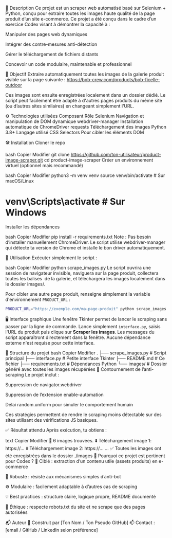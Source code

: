 📌 Description
Ce projet est un scraper web automatisé basé sur Selenium + Python, conçu pour extraire toutes les images haute qualité de la page produit d’un site e-commerce.
Ce projet a été conçu dans le cadre d’un exercice Codex visant à démontrer la capacité à :

Manipuler des pages web dynamiques

Intégrer des contre-mesures anti-détection

Gérer le téléchargement de fichiers distants

Concevoir un code modulaire, maintenable et professionnel

🎯 Objectif
Extraire automatiquement toutes les images de la galerie produit visible sur la page suivante :
https://bob-crew.com/products/bob-ficelle-outdoor

Ces images sont ensuite enregistrées localement dans un dossier dédié. Le script peut facilement être adapté à d'autres pages produits du même site (ou d’autres sites similaires) en changeant simplement l’URL.

⚙️ Technologies utilisées
Composant	Rôle
Selenium	Navigation et manipulation de DOM dynamique
webdriver-manager	Installation automatique de ChromeDriver
requests	Téléchargement des images
Python 3.8+	Langage utilisé
CSS Selectors	Pour cibler les éléments DOM

🛠️ Installation
Cloner le repo

bash
Copier
Modifier
git clone https://github.com/ton-utilisateur/product-image-scraper.git
cd product-image-scraper
Créer un environnement virtuel (optionnel mais recommandé)

bash
Copier
Modifier
python3 -m venv venv
source venv/bin/activate  # Sur macOS/Linux
# venv\Scripts\activate    # Sur Windows
Installer les dépendances

bash
Copier
Modifier
pip install -r requirements.txt
Note : Pas besoin d’installer manuellement ChromeDriver. Le script utilise webdriver-manager qui détecte ta version de Chrome et installe le bon driver automatiquement.

🚀 Utilisation
Exécuter simplement le script :

bash
Copier
Modifier
python scrape_images.py
Le script ouvrira une session de navigateur invisible, naviguera sur la page produit, collectera toutes les balises <img> de la galerie, et téléchargera les images localement dans le dossier images/.

Pour cibler une autre page produit, renseigne simplement la variable d'environnement `PRODUCT_URL` :

```bash
PRODUCT_URL="https://exemple.com/ma-page-produit" python scrape_images.py
```

🖥️ Interface graphique
Une fenêtre Tkinter permet de lancer le scraping sans passer par la ligne de
commande. Lance simplement `interface.py`, saisis l'URL du produit puis clique
sur **Scraper les images**. Les messages du script apparaîtront directement dans
la fenêtre. Aucune dépendance externe n'est requise pour cette interface.

📁 Structure du projet
bash
Copier
Modifier
.
├── scrape_images.py         # Script principal
├── interface.py             # Petite interface Tkinter
├── README.md                # Ce fichier
├── requirements.txt         # Dépendances Python
└── images/                  # Dossier généré avec toutes les images récupérées
🔐 Contournement de l’anti-scraping
Le projet inclut :

Suppression de navigator.webdriver

Suppression de l’extension enable-automation

Délai random.uniform pour simuler le comportement humain

Ces stratégies permettent de rendre le scraping moins détectable sur des sites utilisant des vérifications JS basiques.

✅ Résultat attendu
Après exécution, tu obtiens :

text
Copier
Modifier
📸 6 images trouvées.
⬇️ Téléchargement image 1: https://...
⬇️ Téléchargement image 2: https://...
...
✅ Toutes les images ont été enregistrées dans le dossier ./images
📌 Pourquoi ce projet est pertinent pour Codex ?
🎯 Ciblé : extraction d’un contenu utile (assets produits) en e-commerce

🧠 Robuste : résiste aux mécanismes simples d’anti-bot

⚙️ Modulaire : facilement adaptable à d’autres cas de scraping

💡 Best practices : structure claire, logique propre, README documenté

🚫 Éthique : respecte robots.txt du site et ne scrape que des pages autorisées

📬 Auteur
🔧 Construit par [Ton Nom / Ton Pseudo GitHub]
📫 Contact : [email / GitHub / LinkedIn selon préférence]

